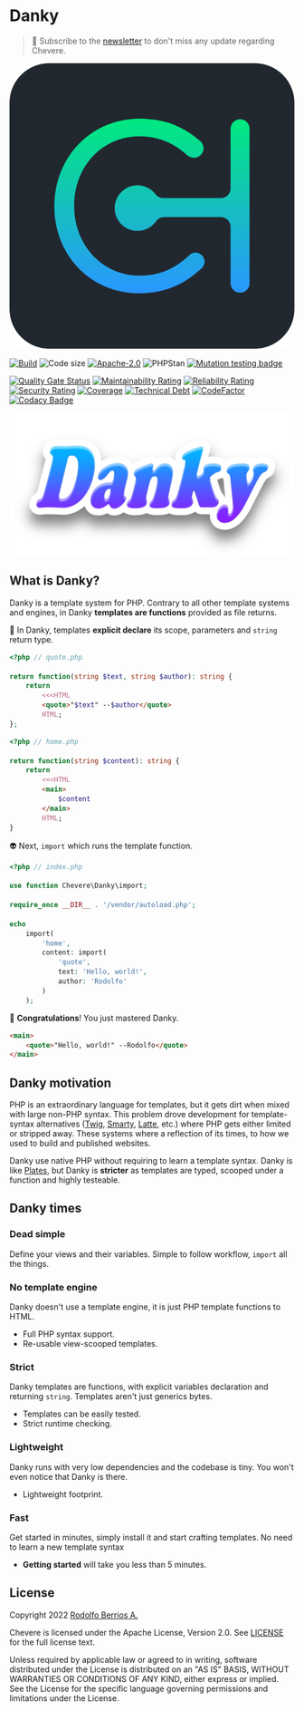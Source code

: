 # Danky

> 🔔 Subscribe to the [newsletter](https://newsletter.chevereto.com/subscription?f=gTmksA6763vPCG763763kYCOTgWu6Kx4BPohVDY97aHddrqis6B763cHay8dhtmMKlI6r3vUfGREZmSvDNNGj3MlrRJV7A) to don't miss any update regarding Chevere.

![Chevere](chevere.svg)

[![Build](https://img.shields.io/github/workflow/status/chevere/danky/Test?style=flat-square)](https://github.com/chevere/danky/actions) ![Code size](https://img.shields.io/github/languages/code-size/chevere/danky?style=flat-square) [![Apache-2.0](https://img.shields.io/github/license/chevere/danky?style=flat-square)](LICENSE) ![PHPStan](https://img.shields.io/badge/PHPStan-level%209-blueviolet?style=flat-square) [![Mutation testing badge](https://img.shields.io/endpoint?style=flat-square&url=https%3A%2F%2Fbadge-api.stryker-mutator.io%2Fgithub.com%2Fchevere%2Fdanky%2F0.1)](https://dashboard.stryker-mutator.io/reports/github.com/chevere/danky/0.1)

[![Quality Gate Status](https://sonarcloud.io/api/project_badges/measure?project=chevere_danky&metric=alert_status)](https://sonarcloud.io/dashboard?id=chevere_danky) [![Maintainability Rating](https://sonarcloud.io/api/project_badges/measure?project=chevere_danky&metric=sqale_rating)](https://sonarcloud.io/dashboard?id=chevere_danky) [![Reliability Rating](https://sonarcloud.io/api/project_badges/measure?project=chevere_danky&metric=reliability_rating)](https://sonarcloud.io/dashboard?id=chevere_danky) [![Security Rating](https://sonarcloud.io/api/project_badges/measure?project=chevere_danky&metric=security_rating)](https://sonarcloud.io/dashboard?id=chevere_danky) [![Coverage](https://sonarcloud.io/api/project_badges/measure?project=chevere_danky&metric=coverage)](https://sonarcloud.io/dashboard?id=chevere_danky) [![Technical Debt](https://sonarcloud.io/api/project_badges/measure?project=chevere_danky&metric=sqale_index)](https://sonarcloud.io/dashboard?id=chevere_danky) [![CodeFactor](https://www.codefactor.io/repository/github/chevere/danky/badge)](https://www.codefactor.io/repository/github/chevere/danky) [![Codacy Badge](https://app.codacy.com/project/badge/Grade/00346c153d5842c88ee888b3d5339abc)](https://www.codacy.com/gh/chevere/danky/dashboard)

![Danky](.github/banner/danky-logo-sticker.webp)

## What is Danky?

Danky is a template system for PHP. Contrary to all other template systems and engines, in Danky **templates are functions** provided as file returns.

🦄 In Danky, templates **explicit declare** its scope, parameters and `string` return type.

```php
<?php // quote.php

return function(string $text, string $author): string {
    return
        <<<HTML
        <quote>"$text" --$author</quote>
        HTML;
};
```

```php
<?php // home.php

return function(string $content): string {
    return
        <<<HTML
        <main>
            $content
        </main>
        HTML;
}
```

👽 Next, `import` which runs the template function.

```php
<?php // index.php

use function Chevere\Danky\import;

require_once __DIR__ . '/vendor/autoload.php';

echo
    import(
        'home',
        content: import(
            'quote',
            text: 'Hello, world!',
            author: 'Rodolfo'
        )
    );
```

🥳 **Congratulations**! You just mastered Danky.

```html
<main>
    <quote>"Hello, world!" --Rodolfo</quote>
</main>
```

## Danky motivation

PHP is an extraordinary language for templates, but it gets dirt when mixed with large non-PHP syntax. This problem drove development for template-syntax alternatives ([Twig](https://twig.symfony.com/), [Smarty](https://www.smarty.net/), [Latte](https://latte.nette.org/en/), etc.) where PHP gets either limited or stripped away. These systems where a reflection of its times, to how we used to build and published websites.

Danky use native PHP without requiring to learn a template syntax. Danky is like [Plates](https://platesphp.com/), but Danky is **stricter** as templates are typed, scooped under a function and highly testeable.

## Danky times

### Dead simple

Define your views and their variables. Simple to follow workflow, `import` all the things.

### No template engine

Danky doesn't use a template engine, it is just PHP template functions to HTML.

* Full PHP syntax support.
* Re-usable view-scooped templates.

### Strict

Danky templates are functions, with explicit variables declaration and returning `string`. Templates aren't just generics bytes.

* Templates can be easily tested.
* Strict runtime checking.

### Lightweight

Danky runs with very low dependencies and the codebase is tiny. You won't even notice that Danky is there.

* Lightweight footprint.

### Fast

Get started in minutes, simply install it and start crafting templates. No need to learn a new template syntax

* **Getting started** will take you less than 5 minutes.

## License

Copyright 2022 [Rodolfo Berrios A.](https://rodolfoberrios.com/)

Chevere is licensed under the Apache License, Version 2.0. See [LICENSE](LICENSE) for the full license text.

Unless required by applicable law or agreed to in writing, software distributed under the License is distributed on an "AS IS" BASIS, WITHOUT WARRANTIES OR CONDITIONS OF ANY KIND, either express or implied. See the License for the specific language governing permissions and limitations under the License.
